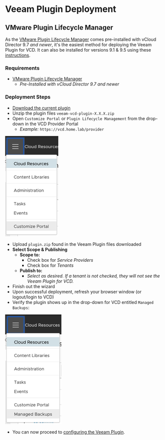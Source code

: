 # Veeam Plugin Deployment

## VMware Plugin Lifecycle Manager

As the [VMware Plugin Lifecycle Manager](https://github.com/vmware-samples/vcd-ext-samples/tree/customize-portal) comes pre-installed with vCloud Director 9.7 _and newer_, it's the easiest method for deploying the Veeam Plugin for VCD. It can also be installed for versions 9.1 & 9.5 using these [instructions](https://github.com/vmware-samples/vcd-ext-samples/tree/customize-portal).

### Requirements

* [VMware Plugin Lifecycle Manager](https://github.com/vmware-samples/vcd-ext-samples/tree/customize-portal)
  * _Pre-Installed with vCloud Director 9.7 and newer_

### Deployment Steps

* [Download the current plugin](https://github.com/VeeamHub/veeam-plugin-for-vcd/releases/latest)
* Unzip the plugin files `veeam-vcd-plugin-X.X.X.zip`
* Open `Customize Portal` or `Plugin Lifecycle Management` from the drop-down in the VCD Provider Portal
  * *Example:* `https://vcd.home.lab/provider`

![VMware Plugin Lifecycle Manager](images/vcd-dropdown-plugin-manager.png)

* Upload `plugin.zip` found in the Veeam Plugin files downloaded
* **Select Scope & Publishing**
  * **Scope to:**
    * Check box for _Service Providers_
    * Check box for _Tenants_
  * **Publish to:**
    * _Select as desired. If a tenant is not checked, they will not see the Veeam Plugin for VCD._
* Finish out the wizard
* Upon successful deployment, refresh your browser window (or logout/login to VCD)
* Verify the plugin shows up in the drop-down for VCD entitled `Managed Backups`:

![VCD Drop-Down with Customize Portal](images/vcd-dropdown-with-customize.png)

* You can now proceed to [configuring the Veeam Plugin](plugin-configuration-provider.md).
